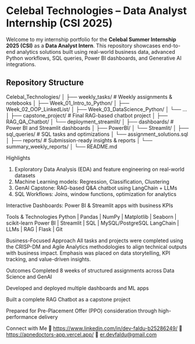 # Celebal Technologies – Data Analyst Internship (CSI 2025)

Welcome to my internship portfolio for the **Celebal Summer Internship 2025 (CSI)** as a **Data Analyst Intern**. This repository showcases end-to-end analytics solutions built using real-world business data, advanced Python workflows, SQL queries, Power BI dashboards, and Generative AI integrations.

## Repository Structure

Celebal_Technologies/
│
├── weekly_tasks/                  # Weekly assignments & notebooks
│   ├── Week_01_Intro_to_Python/
│   ├── Week_02_OOP_LinkedList/
│   ├── Week_03_DataScience_Python/
│   └── ...
│
├── capstone_project/             # Final RAG-based chatbot project
│   ├── RAG_QA_Chatbot/
│   └── deployment_streamlit/
│
├── dashboards/                   # Power BI and Streamlit dashboards
│   ├── PowerBI/
│   └── Streamlit/
│
├── sql_queries/                  # SQL tasks and optimizations
│   └── assignment_solutions.sql
│
├── reports/                      # Submission-ready insights & reports
│   └── summary_weekly_reports/
│
└── README.md


Highlights
1. Exploratory Data Analysis (EDA) and feature engineering on real-world datasets
2. Machine Learning models: Regression, Classification, Clustering
3. GenAI Capstone: RAG-based Q&A chatbot using LangChain + LLMs
4. SQL Workflows: Joins, window functions, optimization for analytics

Interactive Dashboards: Power BI & Streamlit apps with business KPIs

Tools & Technologies
Python | Pandas | NumPy | Matplotlib | Seaborn | scikit-learn
Power BI | Streamlit | SQL | MySQL/PostgreSQL
LangChain | LLMs | RAG | Flask | Git

Business-Focused Approach
All tasks and projects were completed using the CRISP-DM and Agile Analytics methodologies to align technical outputs with business impact. Emphasis was placed on data storytelling, KPI tracking, and value-driven insights.

Outcomes
Completed 8 weeks of structured assignments across Data Science and GenAI

Developed and deployed multiple dashboards and ML apps

Built a complete RAG Chatbot as a capstone project

Prepared for Pre-Placement Offer (PPO) consideration through high-performance delivery

Connect with Me
🔗 https://www.linkedin.com/in/dev-faldu-b25286249/
💼 https://apnedoctors-app.vercel.app/
📧 er.devfaldu@gmail.com

